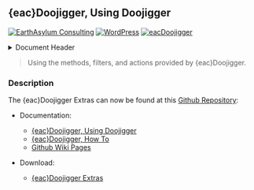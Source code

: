 ## {eac}Doojigger, Using Doojigger  
[![EarthAsylum Consulting](https://img.shields.io/badge/EarthAsylum-Consulting-0?&labelColor=6e9882&color=707070)](https://earthasylum.com/)
[![WordPress](https://img.shields.io/badge/WordPress-Plugins-grey?logo=wordpress&labelColor=blue)](https://wordpress.org/plugins/search/EarthAsylum/)
[![eacDoojigger](https://img.shields.io/badge/Requires-%7Beac%7DDoojigger-da821d)](https://eacDoojigger.earthasylum.com/)

<details><summary>Document Header</summary>

Plugin URI:         https://eacDoojigger.earthasylum.com/  
Author:             [EarthAsylum Consulting](https://www.earthasylum.com)  
Last Updated:       21-Dec-2024  
Contributors:       [earthasylum](https://github.com/earthasylum),[kevinburkholder](https://profiles.wordpress.org/kevinburkholder)  
Donate link:        https://github.com/sponsors/EarthAsylum  
Requires EAC:       3.0  
WordPress URI:      https://wordpress.org/plugins/search/earthasylum/  
GitHub URI:         https://github.com/EarthAsylum/docs.eacDoojigger/wiki/  

</details>

> Using the methods, filters, and actions provided by {eac}Doojigger.

### Description

The {eac}Doojigger Extras can now be found at this [Github Repository](https://github.com/EarthAsylum/docs.eacDoojigger):

+   Documentation: 
    +   [{eac}Doojigger, Using Doojigger](https://github.com/EarthAsylum/docs.eacDoojigger/wiki/Using-%7Beac%7DDoojigger)
    +   [{eac}Doojigger, How To](https://github.com/EarthAsylum/docs.eacDoojigger/wiki/How-To)
    +   [Github Wiki Pages](https://github.com/EarthAsylum/docs.eacDoojigger/wiki/)

+   Download: 
    +   [{eac}Doojigger Extras](https://swregistry.earthasylum.com/software-updates/eacdoojigger-extras.zip)
